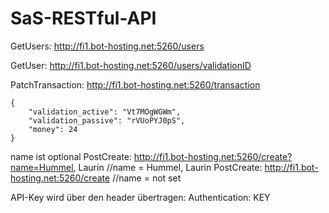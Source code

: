 # SaS-RESTful-API


GetUsers: http://fi1.bot-hosting.net:5260/users

GetUser: http://fi1.bot-hosting.net:5260/users/validationID

PatchTransaction: http://fi1.bot-hosting.net:5260/transaction

```
{
    "validation_active": "Vt7MOgWGWm",
    "validation_passive": "rVUoPYJ0pS",
    "money": 24
}
```

name ist optional
PostCreate: http://fi1.bot-hosting.net:5260/create?name=Hummel, Laurin      //name = Hummel, Laurin
PostCreate: http://fi1.bot-hosting.net:5260/create                          //name = not set

API-Key wird über den header übertragen:
Authentication: KEY